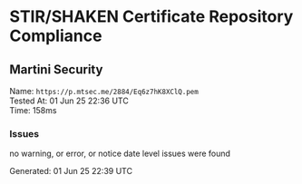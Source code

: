 # STIR/SHAKEN Certificate Repository Compliance

## Martini Security

Name: `https://p.mtsec.me/2884/Eq6z7hK8XClQ.pem`\
Tested At: 01 Jun 25 22:36 UTC\
Time: 158ms

### Issues

no warning, or error, or notice date level issues were found

Generated: 01 Jun 25 22:39 UTC